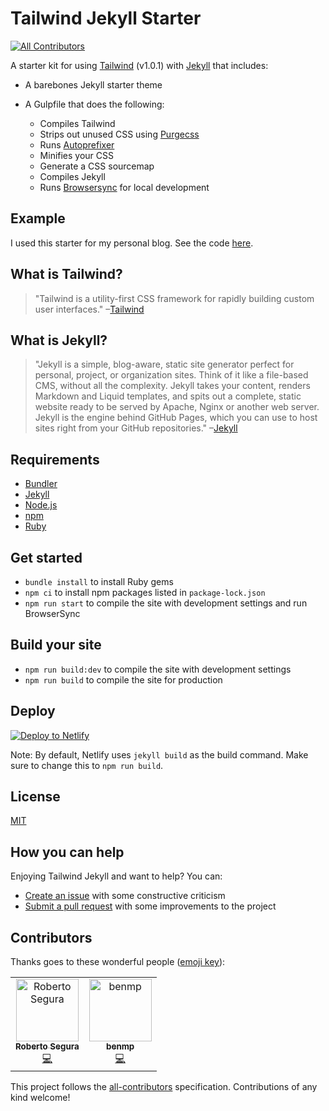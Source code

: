 # Tailwind Jekyll Starter
[![All Contributors](https://img.shields.io/badge/all_contributors-2-orange.svg?style=flat-square)](#contributors)

A starter kit for using [Tailwind](https://tailwindcss.com) (v1.0.1) with [Jekyll](https://jekyllrb.com/) that includes:
* A barebones Jekyll starter theme
* A Gulpfile that does the following:

    * Compiles Tailwind
    * Strips out unused CSS using [Purgecss](http://www.purgecss.com/)
    * Runs [Autoprefixer](https://github.com/postcss/autoprefixer)
    * Minifies your CSS
    * Generate a CSS sourcemap
    * Compiles Jekyll
    * Runs [Browsersync](https://www.browsersync.io/) for local development

## Example
I used this starter for my personal blog. See the code [here](https://github.com/taylorbryant/taylorbryant.github.io).

## What is Tailwind?
>"Tailwind is a utility-first CSS framework for rapidly building custom user interfaces."
–[Tailwind](https://tailwindcss.com)

## What is Jekyll?
>"Jekyll is a simple, blog-aware, static site generator perfect for personal, project, or organization sites. Think of it like a file-based CMS, without all the complexity. Jekyll takes your content, renders Markdown and Liquid templates, and spits out a complete, static website ready to be served by Apache, Nginx or another web server. Jekyll is the engine behind GitHub Pages, which you can use to host sites right from your GitHub repositories."
–[Jekyll](https://jekyllrb.com/)

## Requirements
* [Bundler](http://bundler.io/)
* [Jekyll](https://jekyllrb.com/)
* [Node.js](https://nodejs.org/en/)
* [npm](https://www.npmjs.com/)
* [Ruby](https://www.ruby-lang.org/en/)

## Get started
* `bundle install` to install Ruby gems
* `npm ci` to install npm packages listed in `package-lock.json`
* `npm run start` to compile the site with development settings and run BrowserSync

## Build your site
* `npm run build:dev` to compile the site with development settings
* `npm run build` to compile the site for production


## Deploy
[![Deploy to Netlify](https://www.netlify.com/img/deploy/button.svg)](https://app.netlify.com/start/deploy?repository=https://github.com/taylorbryant/tailwind-jekyll)

Note: By default, Netlify uses `jekyll build` as the build command. Make sure to change this to `npm run build`.

## License
[MIT](https://github.com/taylorbryant/tailwind-jekyll/blob/master/LICENSE.md)

## How you can help
Enjoying Tailwind Jekyll and want to help? You can:
* [Create an issue](https://github.com/taylorbryant/tailwind-jekyll/issues/new) with some constructive criticism
* [Submit a pull request](https://github.com/taylorbryant/tailwind-jekyll/compare) with some improvements to the project

## Contributors

Thanks goes to these wonderful people ([emoji key](https://allcontributors.org/docs/en/emoji-key)):

<!-- ALL-CONTRIBUTORS-LIST:START - Do not remove or modify this section -->
<!-- prettier-ignore -->
<table><tr><td align="center"><a href="http://phproberto.com"><img src="https://avatars0.githubusercontent.com/u/1119272?v=4" width="100px;" alt="Roberto Segura"/><br /><sub><b>Roberto Segura</b></sub></a><br /><a href="https://github.com/Oddstronaut/tailwind-jekyll/commits?author=phproberto" title="Code">💻</a></td><td align="center"><a href="https://github.com/benmp"><img src="https://avatars3.githubusercontent.com/u/9081154?v=4" width="100px;" alt="benmp"/><br /><sub><b>benmp</b></sub></a><br /><a href="https://github.com/Oddstronaut/tailwind-jekyll/commits?author=benmp" title="Code">💻</a></td></tr></table>

<!-- ALL-CONTRIBUTORS-LIST:END -->

This project follows the [all-contributors](https://github.com/all-contributors/all-contributors) specification. Contributions of any kind welcome!
